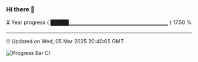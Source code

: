 ### Hi there 👋

⏳ Year progress { █████▁▁▁▁▁▁▁▁▁▁▁▁▁▁▁▁▁▁▁▁▁▁▁▁▁ } 17.50 %

---

⏰ Updated on Wed, 05 Mar 2025 20:40:05 GMT

![Progress Bar CI](https://github.com/IshwaranRudhara/GIT-ACTION/workflows/Progress%20Bar%20CI/badge.svg)
